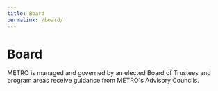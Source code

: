 ```yaml
---
title: Board
permalink: /board/
---
```


# Board

METRO is managed and governed by an elected Board of Trustees and program areas receive guidance from METRO's Advisory Councils.
